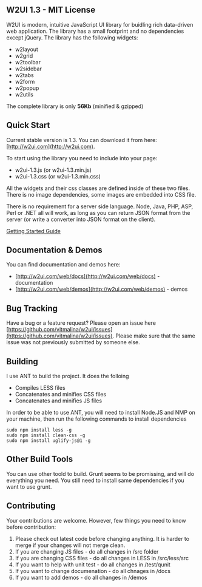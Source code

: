 ## W2UI 1.3 - MIT License

W2UI is modern, intuitive JavaScript UI library for buidling rich data-driven web application. The library has
a small footprint and no dependencies except jQuery. The library has the following widgets:

* w2layout
* w2grid
* w2toolbar
* w2sidebar
* w2tabs
* w2form
* w2popup
* w2utils

The complete library is only **56Kb** (minified & gzipped)

## Quick Start

Current stable version is 1.3. You can download it from here: [http://w2ui.com](http://w2ui.com).

To start using the library you need to include into your page: 

- w2ui-1.3.js (or w2ui-1.3.min.js) 
- w2ui-1.3.css (or w2ui-1.3.min.css) 

All the widgets and their css classes are defined inside of these two files. There is no image dependencies, some images
are embedded into CSS file.

There is no requirement for a server side language. Node, Java, PHP, ASP, Perl or .NET all will work, as long as you can 
return JSON format from the server (or write a converter into JSON format on the client).

[Getting Started Guide](http://w2ui.com/web/get-started)

## Documentation & Demos

You can find documentation and demos here:

* [http://w2ui.com/web/docs](http://w2ui.com/web/docs) - documentation
* [http://w2ui.com/web/demos](http://w2ui.com/web/demos) - demos

## Bug Tracking

Have a bug or a feature request? Please open an issue here [https://github.com/vitmalina/w2ui/issues](https://github.com/vitmalina/w2ui/issues). 
Please make sure that the same issue was not previously submitted by someone else.

## Building 

I use ANT to build the project. It does the folloing

- Compiles LESS files
- Concatenates and minifies CSS files
- Concatenates and minifies JS files 

In order to be able to use ANT, you will need to install Node.JS and NMP on your machine, then run the following commands to install dependencies

```
sudo npm install less -g
sudo npm install clean-css -g
sudo npm install uglify-js@1 -g
```

## Other Build Tools

You can use other toold to build. Grunt seems to be promissing, and will do everything you need. You still need to install same dependencies
if you want to use grunt.

## Contributing

Your contributions are welcome. However, few things you need to know before contribution:

1. Please check out latest code before changing anything. It is harder to merge if your changes will not merge clean.
2. If you are changing JS files - do all changes in /src folder
3. If you are changing CSS files - do all changes in LESS in /src/less/src
4. If you want to help with unit test - do all changes in /test/qunit
5. If you want to change documenation - do all chnages in /docs
6. If you want to add demos - do all changes in /demos